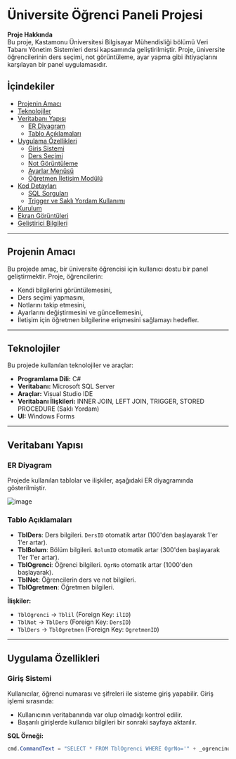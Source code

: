 # Üniversite Öğrenci Paneli Projesi

**Proje Hakkında**  
Bu proje, Kastamonu Üniversitesi Bilgisayar Mühendisliği bölümü Veri Tabanı Yönetim Sistemleri dersi kapsamında geliştirilmiştir. Proje, üniversite öğrencilerinin ders seçimi, not görüntüleme, ayar yapma gibi ihtiyaçlarını karşılayan bir panel uygulamasıdır.

## İçindekiler
- [Projenin Amacı](#projenin-amacı)
- [Teknolojiler](#teknolojiler)
- [Veritabanı Yapısı](#veritabanı-yapısı)
  - [ER Diyagram](#er-diyagram)
  - [Tablo Açıklamaları](#tablo-açıklamaları)
- [Uygulama Özellikleri](#uygulama-özellikleri)
  - [Giriş Sistemi](#giriş-sistemi)
  - [Ders Seçimi](#ders-seçimi)
  - [Not Görüntüleme](#not-görüntüleme)
  - [Ayarlar Menüsü](#ayarlar-menüsü)
  - [Öğretmen İletişim Modülü](#öğretmen-iletişim-modülü)
- [Kod Detayları](#kod-detayları)
  - [SQL Sorguları](#sql-sorguları)
  - [Trigger ve Saklı Yordam Kullanımı](#trigger-ve-saklı-yordam-kullanımı)
- [Kurulum](#kurulum)
- [Ekran Görüntüleri](#ekran-görüntüleri)
- [Geliştirici Bilgileri](#geliştirici-bilgileri)

---

## Projenin Amacı
Bu projede amaç, bir üniversite öğrencisi için kullanıcı dostu bir panel geliştirmektir. Proje, öğrencilerin:
- Kendi bilgilerini görüntülemesini,
- Ders seçimi yapmasını,
- Notlarını takip etmesini,
- Ayarlarını değiştirmesini ve güncellemesini,
- İletişim için öğretmen bilgilerine erişmesini sağlamayı hedefler.

---

## Teknolojiler
Bu projede kullanılan teknolojiler ve araçlar:
- **Programlama Dili:** C#
- **Veritabanı:** Microsoft SQL Server
- **Araçlar:** Visual Studio IDE
- **Veritabanı İlişkileri:** INNER JOIN, LEFT JOIN, TRIGGER, STORED PROCEDURE (Saklı Yordam)
- **UI:** Windows Forms

---

## Veritabanı Yapısı

### ER Diyagram
Projede kullanılan tablolar ve ilişkiler, aşağıdaki ER diyagramında gösterilmiştir.

![image](https://github.com/user-attachments/assets/a730c6b1-2c3c-4f35-a351-9d4780cf1c5c)



### Tablo Açıklamaları
- **TblDers**: Ders bilgileri. `DersID` otomatik artar (100'den başlayarak 1'er 1'er artar).
- **TblBolum**: Bölüm bilgileri. `BolumID` otomatik artar (300'den başlayarak 1'er 1'er artar).
- **TblOgrenci**: Öğrenci bilgileri. `OgrNo` otomatik artar (1000'den başlayarak).
- **TblNot**: Öğrencilerin ders ve not bilgileri.
- **TblOgretmen**: Öğretmen bilgileri.

**İlişkiler:**
- `TblOgrenci` → `Tblil` (Foreign Key: `ilID`)
- `TblNot` → `TblDers` (Foreign Key: `DersID`)
- `TblDers` → `TblOgretmen` (Foreign Key: `OgretmenID`)

---

## Uygulama Özellikleri

### Giriş Sistemi
Kullanıcılar, öğrenci numarası ve şifreleri ile sisteme giriş yapabilir. Giriş işlemi sırasında:
- Kullanıcının veritabanında var olup olmadığı kontrol edilir.
- Başarılı girişlerde kullanıcı bilgileri bir sonraki sayfaya aktarılır.

**SQL Örneği:**
```csharp
cmd.CommandText = "SELECT * FROM TblOgrenci WHERE OgrNo='" + _ogrencino + "' AND Sifre LIKE'" + _sifre + "'";
